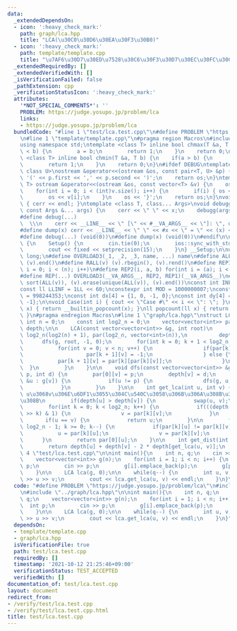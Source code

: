 ```yaml
---
data:
  _extendedDependsOn:
  - icon: ':heavy_check_mark:'
    path: graph/lca.hpp
    title: "LCA(\u30C0\u30D6\u30EA\u30F3\u30B0)"
  - icon: ':heavy_check_mark:'
    path: template/template.cpp
    title: "\u7AF6\u30D7\u30ED\u7528\u30C6\u30F3\u30D7\u30EC\u30FC\u30C8"
  _extendedRequiredBy: []
  _extendedVerifiedWith: []
  _isVerificationFailed: false
  _pathExtension: cpp
  _verificationStatusIcon: ':heavy_check_mark:'
  attributes:
    '*NOT_SPECIAL_COMMENTS*': ''
    PROBLEM: https://judge.yosupo.jp/problem/lca
    links:
    - https://judge.yosupo.jp/problem/lca
  bundledCode: "#line 1 \"test/lca.test.cpp\"\n#define PROBLEM \"https://judge.yosupo.jp/problem/lca\"\
    \n#line 1 \"template/template.cpp\"\n#pragma region Macros\n#include <bits/stdc++.h>\n\
    using namespace std;\ntemplate <class T> inline bool chmax(T &a, T b) {\n    if(a\
    \ < b) {\n        a = b;\n        return 1;\n    }\n    return 0;\n}\ntemplate\
    \ <class T> inline bool chmin(T &a, T b) {\n    if(a > b) {\n        a = b;\n\
    \        return 1;\n    }\n    return 0;\n}\n#ifdef DEBUG\ntemplate <class T,\
    \ class U>\nostream &operator<<(ostream &os, const pair<T, U> &p) {\n    os <<\
    \ '(' << p.first << ',' << p.second << ')';\n    return os;\n}\ntemplate <class\
    \ T> ostream &operator<<(ostream &os, const vector<T> &v) {\n    os << '{';\n\
    \    for(int i = 0; i < (int)v.size(); i++) {\n        if(i) { os << ','; }\n\
    \        os << v[i];\n    }\n    os << '}';\n    return os;\n}\nvoid debugg()\
    \ { cerr << endl; }\ntemplate <class T, class... Args>\nvoid debugg(const T &x,\
    \ const Args &... args) {\n    cerr << \" \" << x;\n    debugg(args...);\n}\n\
    #define debug(...)                                                           \
    \  \\\n    cerr << __LINE__ << \" [\" << #__VA_ARGS__ << \"]: \", debugg(__VA_ARGS__)\n\
    #define dump(x) cerr << __LINE__ << \" \" << #x << \" = \" << (x) << endl\n#else\n\
    #define debug(...) (void(0))\n#define dump(x) (void(0))\n#endif\n\nstruct Setup\
    \ {\n    Setup() {\n        cin.tie(0);\n        ios::sync_with_stdio(false);\n\
    \        cout << fixed << setprecision(15);\n    }\n} __Setup;\n\nusing ll = long\
    \ long;\n#define OVERLOAD3(_1, _2, _3, name, ...) name\n#define ALL(v) (v).begin(),\
    \ (v).end()\n#define RALL(v) (v).rbegin(), (v).rend()\n#define REP1(i, n) for(int\
    \ i = 0; i < (n); i++)\n#define REP2(i, a, b) for(int i = (a); i < int(b); i++)\n\
    #define REP(...) OVERLOAD3(__VA_ARGS__, REP2, REP1)(__VA_ARGS__)\n#define UNIQUE(v)\
    \ sort(ALL(v)), (v).erase(unique(ALL(v)), (v).end())\nconst int INF = 1 << 30;\n\
    const ll LLINF = 1LL << 60;\nconstexpr int MOD = 1000000007;\nconstexpr int MOD2\
    \ = 998244353;\nconst int dx[4] = {1, 0, -1, 0};\nconst int dy[4] = {0, 1, 0,\
    \ -1};\n\nvoid Case(int i) { cout << \"Case #\" << i << \": \"; }\nint popcount(int\
    \ x) { return __builtin_popcount(x); }\nll popcount(ll x) { return __builtin_popcountll(x);\
    \ }\n#pragma endregion Macros\n#line 1 \"graph/lca.hpp\"\nstruct LCA {\n    const\
    \ int n = 0;\n    const int log2_n = 0;\n    vector<vector<int>> par;\n    vector<int>\
    \ depth;\n\n    LCA(const vector<vector<int>> &g, int root)\n        : n(g.size()),\
    \ log2_n(log2(n) + 1), par(log2_n, vector<int>(n)),\n          depth(n) {\n  \
    \      dfs(g, root, -1, 0);\n        for(int k = 0; k + 1 < log2_n; k++) {\n \
    \           for(int v = 0; v < n; v++) {\n                if(par[k][v] < 0) {\n\
    \                    par[k + 1][v] = -1;\n                } else {\n         \
    \           par[k + 1][v] = par[k][par[k][v]];\n                }\n          \
    \  }\n        }\n    }\n\n    void dfs(const vector<vector<int>> &g, int v, int\
    \ p, int d) {\n        par[0][v] = p;\n        depth[v] = d;\n        for(auto\
    \ &u : g[v]) {\n            if(u != p) {\n                dfs(g, u, v, d + 1);\n\
    \            }\n        }\n    }\n\n    int get_lca(int u, int v) {\n        //\
    \ u\u3068v\u306E\u6DF1\u3055\u304C\u540C\u3058\u306B\u306A\u308B\u307E\u3067\u8FBF\
    \u308B\n        if(depth[u] > depth[v]) {\n            swap(u, v);\n        }\n\
    \        for(int k = 0; k < log2_n; k++) {\n            if(((depth[v] - depth[u])\
    \ >> k) & 1) {\n                v = par[k][v];\n            }\n        }\n\n \
    \       if(u == v) {\n            return u;\n        }\n\n        for(int k =\
    \ log2_n - 1; k >= 0; k--) {\n            if(par[k][u] != par[k][v]) {\n     \
    \           u = par[k][u];\n                v = par[k][v];\n            }\n  \
    \      }\n        return par[0][u];\n    }\n\n    int get_dist(int u, int v) {\n\
    \        return depth[u] + depth[v] - 2 * depth[get_lca(u, v)];\n    }\n};\n#line\
    \ 4 \"test/lca.test.cpp\"\n\nint main(){\n    int n, q;\n    cin >> n >> q;\n\
    \    vector<vector<int>> g(n);\n    for(int i = 1; i < n; i++) {\n        int\
    \ p;\n        cin >> p;\n        g[i].emplace_back(p);\n        g[p].emplace_back(i);\n\
    \    }\n\n    LCA lca(g, 0);\n\n    while(q--) {\n        int u, v;\n        cin\
    \ >> u >> v;\n        cout << lca.get_lca(u, v) << endl;\n    }\n}\n"
  code: "#define PROBLEM \"https://judge.yosupo.jp/problem/lca\"\n#include \"../template/template.cpp\"\
    \n#include \"../graph/lca.hpp\"\n\nint main(){\n    int n, q;\n    cin >> n >>\
    \ q;\n    vector<vector<int>> g(n);\n    for(int i = 1; i < n; i++) {\n      \
    \  int p;\n        cin >> p;\n        g[i].emplace_back(p);\n        g[p].emplace_back(i);\n\
    \    }\n\n    LCA lca(g, 0);\n\n    while(q--) {\n        int u, v;\n        cin\
    \ >> u >> v;\n        cout << lca.get_lca(u, v) << endl;\n    }\n}"
  dependsOn:
  - template/template.cpp
  - graph/lca.hpp
  isVerificationFile: true
  path: test/lca.test.cpp
  requiredBy: []
  timestamp: '2021-10-12 21:25:46+09:00'
  verificationStatus: TEST_ACCEPTED
  verifiedWith: []
documentation_of: test/lca.test.cpp
layout: document
redirect_from:
- /verify/test/lca.test.cpp
- /verify/test/lca.test.cpp.html
title: test/lca.test.cpp
---
```

